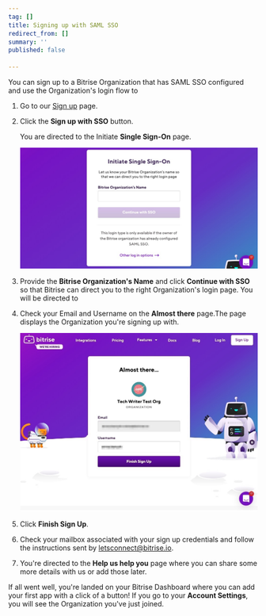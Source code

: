 ```yaml
---
tag: []
title: Signing up with SAML SSO
redirect_from: []
summary: ''
published: false

---
```

You can sign up to a Bitrise Organization that has SAML SSO configured and use the Organization's login flow to 

1. Go to our [Sign up](https://app.bitrise.io/users/sign_up) page.
2. Click the **Sign up with SSO** button.

   You are directed to the Initiate **Single Sign-On** page.

   ![](/img/saml-sso-sign-up.jpg)
3. Provide the **Bitrise Organization's Name** and click **Continue with SSO** so that Bitrise can direct you to the right Organization's login page. You will be directed to 
4. Check your Email and Username on the **Almost there** page.The page displays the Organization you're signing up with.

   ![](/img/signup-saml-almost-there-1.jpg)
5. Click **Finish Sign Up**.
6. Check your mailbox associated with your sign up credentials and follow the instructions sent by letsconnect@bitrise.io.
7. You're directed to the **Help us help you** page where you can share some more details with us or add those later.

If all went well, you're landed on your Bitrise Dashboard where you can add your first app with a click of a button! If you go to your **Account Settings**, you will see the Organization you've just joined.